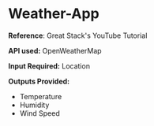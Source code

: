 # Weather-App

**Reference**: Great Stack's YouTube Tutorial

**API used:** OpenWeatherMap

**Input Required:** Location

**Outputs Provided:**
- Temperature
- Humidity
- Wind Speed
